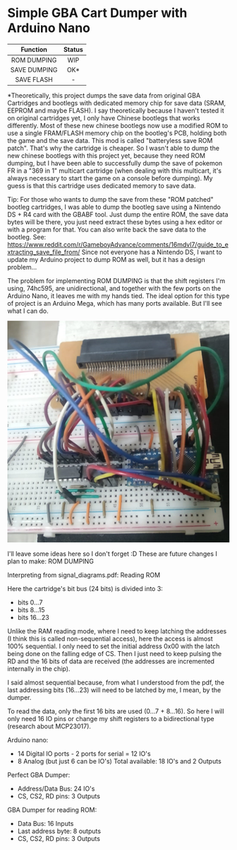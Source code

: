 <H1>Simple GBA Cart Dumper with Arduino Nano</H1>

| **Function** | **Status** |
|:------------:|:----------:|
|  ROM DUMPING |     WIP    |
| SAVE DUMPING |     OK*    |
|  SAVE FLASH  |      -     |

*Theoretically, this project dumps the save data from original GBA Cartridges and bootlegs with dedicated memory chip for save data (SRAM, EEPROM and maybe FLASH). I say theoretically because I haven't tested it on original cartridges yet, I only have Chinese bootlegs that works differently. Most of these new chinese bootlegs now use a modified ROM to use a single FRAM/FLASH memory chip on the bootleg's PCB, holding both the game and the save data. This mod is called "batteryless save ROM patch". That's why the cartridge is cheaper.
So I wasn't able to dump the new chinese bootlegs with this project yet, because they need ROM dumping, but I have been able to successfully dump the save of pokemon FR in a "369 in 1" multicart cartridge (when dealing with this multicart, it's always necessary to start the game on a console before dumping). My guess is that this cartridge uses dedicated memory to save data.

Tip: For those who wants to dump the save from these "ROM patched" bootleg cartridges, I was able to dump the bootleg save using a Nintendo DS + R4 card with the GBABF tool. Just dump the entire ROM, the save data bytes will be there, you just need extract these bytes using a hex editor or with a program for that. You can also write back the save data to the bootleg. See: https://www.reddit.com/r/GameboyAdvance/comments/16mdvl7/guide_to_extracting_save_file_from/
Since not everyone has a Nintendo DS, I want to update my Arduino project to dump ROM as well, but it has a design problem... 

The problem for implementing ROM DUMPING is that the shift registers I'm using, 74hc595, are unidirectional, and together with the few ports on the Arduino Nano, it leaves me with my hands tied. The ideal option for this type of project is an Arduino Mega, which has many ports available. But I'll see what I can do.

![Protoboard Circuit](./protoboard_circuit.png)



I'll leave some ideas here so I don't forget :D
These are future changes I plan to make: ROM DUMPING

Interpreting from signal_diagrams.pdf: Reading ROM

Here the cartridge's bit bus (24 bits) is divided into 3:
- bits 0...7
- bits 8...15
- bits 16...23

Unlike the RAM reading mode, where I need to keep latching the addresses (I think this is called non-sequential access), here the access is almost 100% sequential. I only need to set the initial address 0x00 with the latch being done on the falling edge of CS. Then I just need to keep pulsing the RD and the 16 bits of data are received (the addresses are incremented internally in the chip).

I said almost sequential because, from what I understood from the pdf, the last addressing bits (16...23) will need to be latched by me, I mean, by the dumper.

To read the data, only the first 16 bits are used (0...7 + 8...16). So here I will only need 16 IO pins or change my shift registers to a bidirectional type (research about MCP23017).

Arduino nano:
- 14 Digital IO ports - 2 ports for serial = 12 IO's
- 8 Analog (but just 6 can be IO's)
Total available: 18 IO's and 2 Outputs

Perfect GBA Dumper:
- Address/Data Bus: 24 IO's
- CS, CS2, RD pins: 3 Outputs

GBA Dumper for reading ROM:
- Data Bus: 16 Inputs
- Last address byte: 8 outputs
- CS, CS2, RD pins: 3 Outputs
